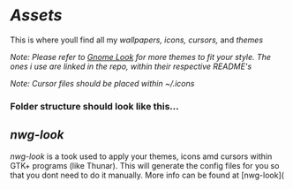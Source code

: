 # *Assets* 

This is where youll find all my *wallpapers, icons, cursors,* and *themes*

_Note: Please refer to [Gnome Look](https://www.gnome-look.org/browse?ord=rating) for more themes to fit your style. The ones i use are linked in the repo, within their respective README's_

_Note: Cursor files should be placed within ~/.icons_

### Folder structure should look like this...




## *nwg-look*

*nwg-look* is a took used to apply your themes, icons amd
cursors within GTK+ programs (like Thunar). This will generate the config files for you
so that you dont need to do it manually. More info can be found at [nwg-look](
